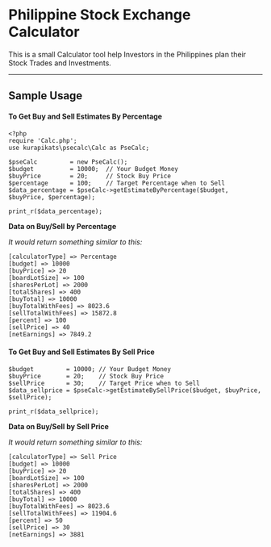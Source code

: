 Philippine Stock Exchange Calculator
===================

This is a small Calculator tool help Investors in the Philippines plan their Stock Trades and Investments.

----------


Sample Usage
------------

#### <i class="icon-file"></i> To Get Buy and Sell Estimates By **Percentage**
```
<?php 
require 'Calc.php';
use kurapikats\psecalc\Calc as PseCalc;

$pseCalc         = new PseCalc();
$budget          = 10000;  // Your Budget Money 
$buyPrice        = 20;     // Stock Buy Price
$percentage      = 100;    // Target Percentage when to Sell
$data_percentage = $pseCalc->getEstimateByPercentage($budget, $buyPrice, $percentage);

print_r($data_percentage);
```
  **Data on Buy/Sell by Percentage**
  
  *It would return something similar to this:*
```
[calculatorType] => Percentage
[budget] => 10000
[buyPrice] => 20
[boardLotSize] => 100
[sharesPerLot] => 2000
[totalShares] => 400
[buyTotal] => 10000
[buyTotalWithFees] => 8023.6
[sellTotalWithFees] => 15872.8
[percent] => 100
[sellPrice] => 40
[netEarnings] => 7849.2

```
#### <i class="icon-file"></i> To Get Buy and Sell Estimates By **Sell Price**
```
$budget         = 10000; // Your Budget Money 
$buyPrice       = 20;    // Stock Buy Price
$sellPrice      = 30;    // Target Price when to Sell
$data_sellprice = $pseCalc->getEstimateBySellPrice($budget, $buyPrice, $sellPrice);

print_r($data_sellprice);
```
  **Data on Buy/Sell by Sell Price**
  
  *It would return something similar to this:*
```
[calculatorType] => Sell Price
[budget] => 10000
[buyPrice] => 20
[boardLotSize] => 100
[sharesPerLot] => 2000
[totalShares] => 400
[buyTotal] => 10000
[buyTotalWithFees] => 8023.6
[sellTotalWithFees] => 11904.6
[percent] => 50
[sellPrice] => 30
[netEarnings] => 3881
```
